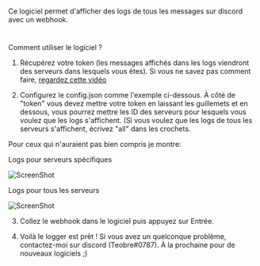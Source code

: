 #
Ce logiciel permet d'afficher des logs de tous les messages sur discord avec un webhook.
#
Comment utiliser le logiciel ?

1) Récupérez votre token (les messages affichés dans les logs viendront des serveurs dans lesquels vous êtes). Si vous ne savez pas comment faire, [regardez cette vidéo](https://www.youtube.com/watch?v=fv-H68OwsIA)

2) Configurez le config.json comme l'exemple ci-dessous. À côté de "token" vous devez mettre votre token en laissant les guillemets et en dessous, vous pourrez mettre les
ID des serveurs pour lesquels vous voulez que les logs s'affichent. (Si vous voulez que les logs de tous les serveurs s'affichent, écrivez "all" dans les crochets.

Pour ceux qui n'auraient pas bien compris je montre:

Logs pour serveurs spécifiques



![ScreenShot](https://i.imgur.com/Jia7XzS.jpg)

Logs pour tous les serveurs




![ScreenShot](https://i.imgur.com/2IT7ink.png)

3) Collez le webhook dans le logiciel puis appuyez sur Entrée.

4) Voilà le logger est prêt ! Si vous avez un quelconque problème, contactez-moi sur discord (Teobre#0787). À la prochaine pour de nouveaux logiciels ;)
